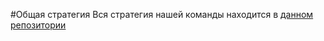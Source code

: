 #Общая стратегия
Вся стратегия нашей команды находится в [данном репозитории](https://github.com/SPBUnited/strategy)